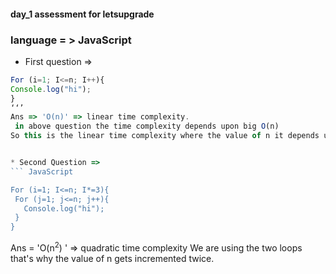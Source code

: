 #### day_1 assessment for letsupgrade

### language = > JavaScript

* First question =>
``` JavaScript
For (i=1; I<=n; I++){
Console.log("hi");
}
‘‘’
Ans => 'O(n)' => linear time complexity.
 in above question the time complexity depends upon big O(n)
So this is the linear time complexity where the value of n it depends upon the number of inputs given by the user.


* Second Question => 
``` JavaScript

For (i=1; I<=n; I*=3){
 For (j=1; j<=n; j++){
   Console.log("hi");
 }
}
```
Ans = 'O(n<sup>2</sup>) ' => quadratic time complexity
We are using the two loops that's why the value of n gets incremented twice.



